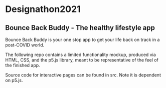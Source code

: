 # Designathon2021
## Bounce Back Buddy - The healthy lifestyle app
Bounce Back Buddy is your one stop app to get your life back on track in a post-COVID world.

The following repo contains a limited functionality mockup, produced via HTML, CSS, and the p5.js library, meant to be representative of the feel of the finished app.

Source code for interactive pages can be found in src. Note it is dependent on p5.js.